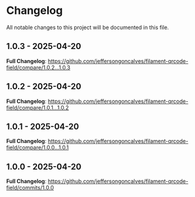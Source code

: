 # Changelog

All notable changes to this project will be documented in this file.

## 1.0.3 - 2025-04-20

**Full Changelog**: https://github.com/jeffersongoncalves/filament-qrcode-field/compare/1.0.2...1.0.3

## 1.0.2 - 2025-04-20

**Full Changelog**: https://github.com/jeffersongoncalves/filament-qrcode-field/compare/1.0.1...1.0.2

## 1.0.1 - 2025-04-20

**Full Changelog**: https://github.com/jeffersongoncalves/filament-qrcode-field/compare/1.0.0...1.0.1

## 1.0.0 - 2025-04-20

**Full Changelog**: https://github.com/jeffersongoncalves/filament-qrcode-field/commits/1.0.0
